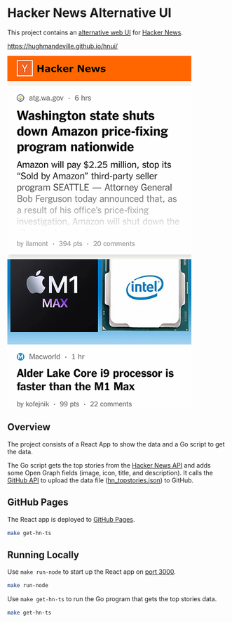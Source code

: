 # Hacker News Alternative UI

This project contains an [alternative web UI](https://hughmandeville.github.io/hnui/) for [Hacker News](https://news.ycombinator.com/).

<https://hughmandeville.github.io/hnui/>

[![Hacker News](hnui-ss.png)](https://hughmandeville.github.io/hnui)

## Overview

The project consists of a React App to show the data and a Go script to get the data.

The Go script gets the top stories from the [Hacker News API](https://github.com/HackerNews/API) and adds some Open Graph fields (image, icon, title, and description). It calls the [GitHub API](https://docs.github.com/en/rest) to upload the data file ([hn_topstories.json](client/public/hn_topstories.json)) to GitHub.

## GitHub Pages

The React app is deployed to [GitHub Pages](https://hughmandeville.github.io/hnui/).

```sh
make get-hn-ts
```

## Running Locally

Use `make run-node` to start up the React app on [port 3000](http://localhost:3000/hnui).

```sh
make run-node
```

Use `make get-hn-ts` to run the Go program that gets the top stories data.

```sh
make get-hn-ts
```
